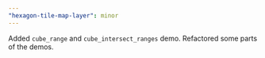 ```yaml
---
"hexagon-tile-map-layer": minor
---
```


Added `cube_range` and `cube_intersect_ranges` demo. Refactored some parts of the demos.
